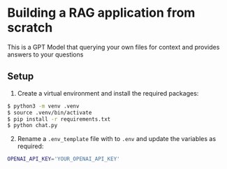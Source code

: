 # Building a RAG application from scratch

This is a GPT Model that querying your own files for context and provides answers to your questions

## Setup

1. Create a virtual environment and install the required packages:

```bash
$ python3 -m venv .venv
$ source .venv/bin/activate
$ pip install -r requirements.txt
$ python chat.py
```

2. Rename a `.env_template` file with to `.env` and update the variables as required:

```bash
OPENAI_API_KEY='YOUR_OPENAI_API_KEY'

```